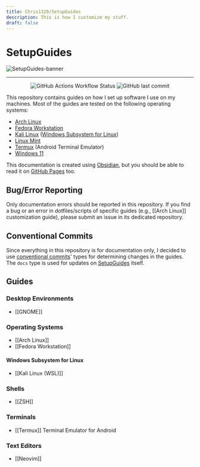 ```yaml
---
title: Chris1320/SetupGuides
description: This is how I customize my stuff.
draft: false
---
```


# SetupGuides

![SetupGuides-banner](https://media.githubusercontent.com/media/Chris1320/SetupGuides/main/assets/images/banner/SetupGuides-banner.png)

-----

<center>
	<img alt="GitHub Actions Workflow Status" src="https://img.shields.io/github/actions/workflow/status/Chris1320/SetupGuides/deploy.yml?style=for-the-badge&label=Wiki%20Status&color=%23a6e3a1">
	<img alt="GitHub last commit" src="https://img.shields.io/github/last-commit/Chris1320/SetupGuides?style=for-the-badge&color=%2394e2d5">
</center>

This repository contains guides on how I set up software I use on my machines. Most of the guides are tested on the following operating systems:

- [Arch Linux](https://archlinux.org)
- [Fedora Workstation](https://fedoraproject.org/workstation/)
- [Kali Linux](https://www.kali.org/) ([Windows Subsystem for Linux](https://apps.microsoft.com/store/detail/kali-linux/9PKR34TNCV07))
- [Linux Mint](https://linuxmint.com/)
- [Termux](https://termux.com/) (Android Terminal Emulator)
- [Windows 11](https://www.microsoft.com/en-us/windows/windows-11)

This documentation is created using [Obsidian](https://obsidian.md/), but you should be able to read it on [GitHub Pages](https://chris1320.github.io/SetupGuides/) too.

## Bug/Error Reporting

Only documentation errors should be reported in this repository. If you find a bug or an error in dotfiles/scripts of specific guides (e.g., [[Arch Linux]] customization guide), please submit an issue in its dedicated repository.

## Conventional Commits

Since everything in this repository is for documentation only, I decided to use [conventional commits](https://www.conventionalcommits.org/)' types for determining changes in the guides. The `docs` type is used for updates on [SetupGuides](https://github.com/Chris1320/SetupGuides) itself.

## Guides

### Desktop Environments

- [[GNOME]]

### Operating Systems

- [[Arch Linux]]
- [[Fedora Workstation]]

#### Windows Subsystem for Linux

- [[Kali Linux (WSL)]]

### Shells

- [[ZSH]]

### Terminals

- [[Termux]] Terminal Emulator for Android

### Text Editors

- [[Neovim]]
